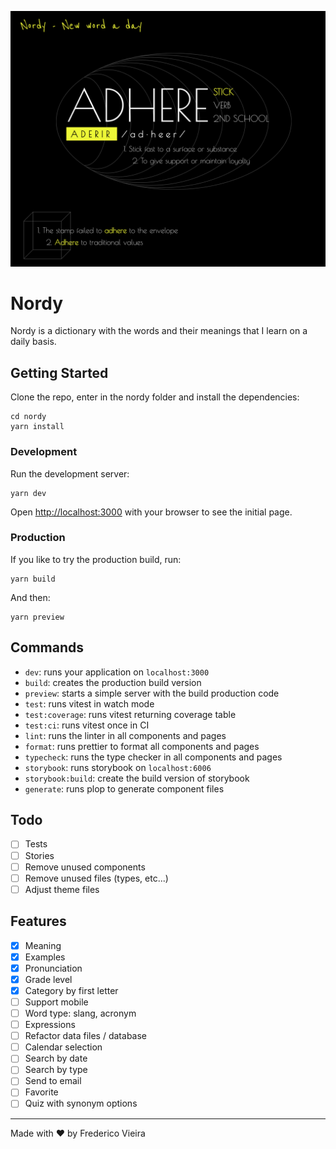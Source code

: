 <p align="center">
  <img src=".github/assets/nordy.png" alt="Nordy screenshot" />
</p>

# Nordy

Nordy is a dictionary with the words and their meanings that I learn on a daily basis.

## Getting Started

Clone the repo, enter in the nordy folder and install the dependencies:

```
cd nordy
yarn install
```

### Development

Run the development server:

```
yarn dev
```

Open [http://localhost:3000](http://localhost:3000) with your browser to see the initial page.

### Production

If you like to try the production build, run:

```
yarn build
```

And then:

```
yarn preview
```

## Commands

- `dev`: runs your application on `localhost:3000`
- `build`: creates the production build version
- `preview`: starts a simple server with the build production code
- `test`: runs vitest in watch mode
- `test:coverage`: runs vitest returning coverage table
- `test:ci`: runs vitest once in CI
- `lint`: runs the linter in all components and pages
- `format`: runs prettier to format all components and pages
- `typecheck`: runs the type checker in all components and pages
- `storybook`: runs storybook on `localhost:6006`
- `storybook:build`: create the build version of storybook
- `generate`: runs plop to generate component files

## Todo

- [ ] Tests
- [ ] Stories
- [ ] Remove unused components
- [ ] Remove unused files (types, etc...)
- [ ] Adjust theme files

## Features

- [x] Meaning
- [x] Examples
- [x] Pronunciation
- [x] Grade level
- [x] Category by first letter
- [ ] Support mobile
- [ ] Word type: slang, acronym
- [ ] Expressions
- [ ] Refactor data files / database
- [ ] Calendar selection
- [ ] Search by date
- [ ] Search by type
- [ ] Send to email
- [ ] Favorite
- [ ] Quiz with synonym options 

---

Made with ♥️ by Frederico Vieira
